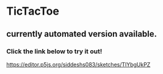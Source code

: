 # TicTacToe

## currently automated version available. 

### Click the link below to try it out!

<a href="https://editor.p5js.org/siddeshs083/sketches/TlYbgUkPZ" target="_blank">https://editor.p5js.org/siddeshs083/sketches/TlYbgUkPZ</a>
